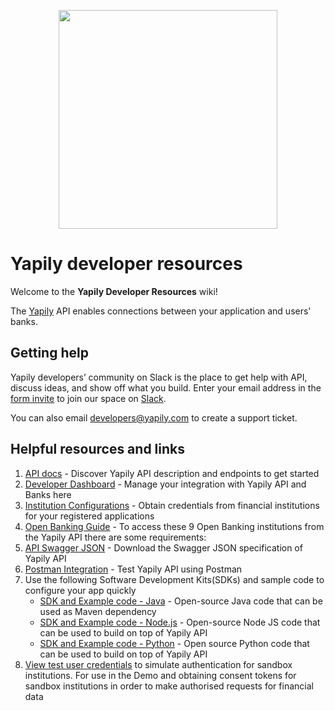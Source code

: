 <p align="center">
<img src="http://static.yapily.com/images/yapily/yapily_logo_bg_white.png" href='https://www.yapily.com/' width="350px"/>
</p>

# Yapily developer resources

Welcome to the **Yapily Developer Resources** wiki! 

The [Yapily](https://yapily.com) API enables connections between your application and users' banks.

## Getting help

Yapily developers’ community on Slack is the place to get help with API, discuss ideas, and show off what you build. Enter your email address in the [form invite](https://docs.google.com/forms/d/e/1FAIpQLSe6Xalk1MPm-Cus0g5Q6PzkK45DFQHGyPrTc2r5rqyxic8Dow/viewform) to join our space on [Slack](https://yapily.slack.com).

You can also email developers@yapily.com to create a support ticket.

## Helpful resources and links
1. [API docs](https://doc.yapily.com/) - Discover Yapily API description and endpoints to get started
2. [Developer Dashboard](https://dashboard.yapily.com/) - Manage your integration with Yapily API and Banks here
3. [Institution Configurations](https://github.com/yapily/developer-resources/wiki/Institution-Configurations) - Obtain credentials from financial institutions for your registered applications
4. [Open Banking Guide](https://github.com/yapily/developer-resources/wiki/Open-Banking-UK) - To access these 9 Open Banking institutions from the Yapily API there are some requirements:
4. [API Swagger JSON](https://api.yapily.com/docs/swagger.json) - Download the Swagger JSON specification of Yapily API
5. [Postman Integration](https://github.com/yapily/developer-resources/wiki/Postman-Integration) - Test Yapily API using Postman
6. Use the following Software Development Kits(SDKs) and sample code to configure your app quickly 
   * [SDK and Example code - Java](https://github.com/yapily/yapily-sdk-java/) - Open-source Java code that can be used as Maven dependency
   * [SDK and Example code - Node.js](https://github.com/yapily/yapily-sdk-nodejs) - Open-source Node JS code that can be used to build on top of Yapily API
   * [SDK and Example code - Python](https://github.com/yapily/yapily-sdk-python) - Open source Python code that can be used to build on top of Yapily API
7. [View test user credentials](https://github.com/yapily/developer-resources/wiki/Sandbox-Test-Users) to simulate authentication for sandbox institutions. For use in the Demo and obtaining consent tokens for sandbox institutions  in order to make authorised requests for financial data
